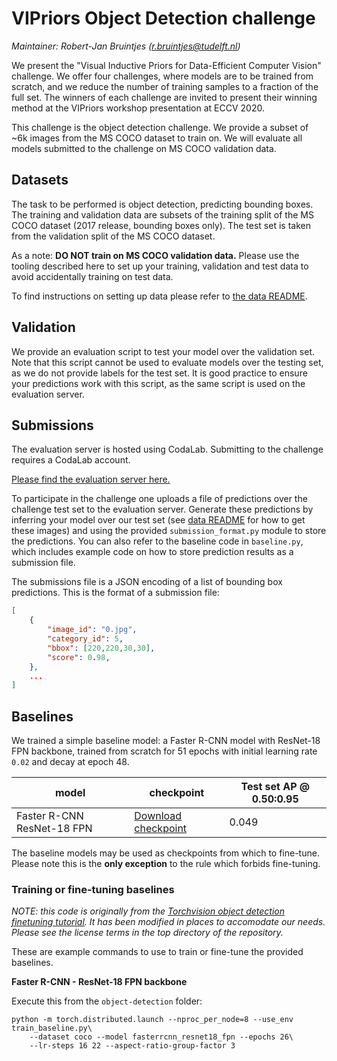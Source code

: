 # VIPriors Object Detection challenge

*Maintainer: Robert-Jan Bruintjes (r.bruintjes@tudelft.nl)*

We present the "Visual Inductive Priors for Data-Efficient Computer Vision" challenge. We offer four challenges, where models are to be trained from scratch, and we reduce the number of training samples to a fraction of the full set. The winners of each challenge are invited to present their winning method at the VIPriors workshop presentation at ECCV 2020.

This challenge is the object detection challenge. We provide a subset of ~6k images from the MS COCO dataset to train on. We will evaluate all models submitted to the challenge on MS COCO validation data.

## Datasets

The task to be performed is object detection, predicting bounding boxes. The training and validation data are subsets of the training split of the MS COCO dataset (2017 release, bounding boxes only). The test set is taken from the validation split of the MS COCO dataset.

As a note: **DO NOT train on MS COCO validation data.** Please use the tooling described here to set up your training, validation and test data to avoid accidentally training on test data.

To find instructions on setting up data please refer to [the data README](data/README.md).

## Validation

We provide an evaluation script to test your model over the validation set. Note that this script cannot be used to evaluate models over the testing set, as we do not provide labels for the test set. It is good practice to ensure your predictions work with this script, as the same script is used on the evaluation server.

## Submissions

The evaluation server is hosted using CodaLab. Submitting to the challenge requires a CodaLab account.

[Please find the evaluation server here.](https://competitions.codalab.org/competitions/23661)

To participate in the challenge one uploads a file of predictions over the challenge test set to the evaluation server. Generate these predictions by inferring your model over our test set (see [data README](data/README.md) for how to get these images) and using the provided `submission_format.py` module to store the predictions. You can also refer to the baseline code in `baseline.py`, which includes example code on how to store prediction results as a submission file.

The submissions file is a JSON encoding of a list of bounding box predictions. This is the format of a submission file:

```json
[
    {
        "image_id": "0.jpg",
        "category_id": 5,
        "bbox": [220,220,30,30],
        "score": 0.98,
    },
    ...
]
```

## Baselines

We trained a simple baseline model: a Faster R-CNN model with ResNet-18 FPN backbone, trained from scratch for 51 epochs with initial learning rate `0.02` and decay at epoch 48.

| **model**           | **checkpoint** | **Test set AP @ 0.50:0.95** |
| ------------------- | -------------- | ---------------- |
| Faster R-CNN ResNet-18 FPN | [Download checkpoint](https://competitions.codalab.org/my/datasets/download/bc13517e-5ef7-4dda-b649-2d6a0d62a7eb)      | 0.049       |

The baseline models may be used as checkpoints from which to fine-tune. Please note this is the **only exception** to the rule which forbids fine-tuning.

### Training or fine-tuning baselines

*NOTE: this code is originally from the [Torchvision object detection finetuning tutorial](https://pytorch.org/tutorials/intermediate/torchvision_tutorial.html). It has been modified in places to accomodate our needs. Please see the license terms in the top directory of the repository.*

These are example commands to use to train or fine-tune the provided baselines.

**Faster R-CNN - ResNet-18 FPN backbone**

Execute this from the `object-detection` folder:

```
python -m torch.distributed.launch --nproc_per_node=8 --use_env train_baseline.py\
    --dataset coco --model fasterrcnn_resnet18_fpn --epochs 26\
    --lr-steps 16 22 --aspect-ratio-group-factor 3
```
